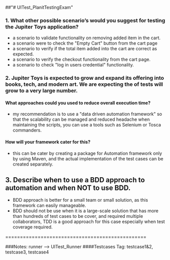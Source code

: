##"# UITest_PlanitTestingExam" 

### 1. What other possible scenario’s would you suggest for testing the Jupiter Toys application?
- a scenario to validate functionality on removing added item in the cart.
- a scenario were to check the "Empty Cart" button from the cart page
- a scenario to verify if the total item added into the cart are correct as expected.
- a scenario to verify the checkout functionality from the cart page.
- a scenario to check "log in users credential" functionality.

### 2. Jupiter Toys is expected to grow and expand its offering into books, tech, and modern art. We are expecting the of tests will grow to a very large number.

#### What approaches could you used to reduce overall execution time?
- my recommendation is to use a "data driven automation framework" so that the scalability can be managed and reduced headache when maintaining the scripts, you can use a tools such as Selenium or Tosca commanders.
#### How will your framework cater for this?
- this can be cater by creating a package for Automation framework only by using Maven, and the actual implementation of the test cases can be created separately.

## 3. Describe when to use a BDD approach to automation and when NOT to use BDD.
- BDD approach is better for a small team or small solution, as this framework can easily manageable.
- BDD should not be use when it is a large-scale solution that has more than hundreds of test cases to be cover, and required multiple collaborators, TDD is a good approach for this case especially when test coverage required.

================================================

###Notes: runner --> UITest_Runner
####Testcases Tag: testcase1&2, testcase3, testcase4
